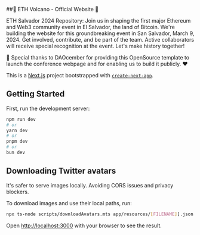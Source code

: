 ##🌋 ETH Volcano - Official Website 🌋

ETH Salvador 2024 Repository: Join us in shaping the first major Ethereum and Web3 community event in El Salvador, the land of Bitcoin. We're building the website for this groundbreaking event in San Salvador, March 9, 2024. Get involved, contribute, and be part of the team. Active collaborators will receive special recognition at the event. Let's make history together!

🙏 Special thanks to DAOcember for providing this OpenSource template to launch the conference webpage and for enabling us to build it publicly. ❤️

This is a [Next.js](https://nextjs.org/) project bootstrapped with [`create-next-app`](https://github.com/vercel/next.js/tree/canary/packages/create-next-app).

## Getting Started

First, run the development server:

```bash
npm run dev
# or
yarn dev
# or
pnpm dev
# or
bun dev
```

## Downloading Twitter avatars

It's safer to serve images locally. Avoiding CORS issues and privacy blockers.

To download images and use their local paths, run:

```bash
npx ts-node scripts/downloadAvatars.mts app/resources/[FILENAME]].json
```

Open [http://localhost:3000](http://localhost:3000) with your browser to see the result.
